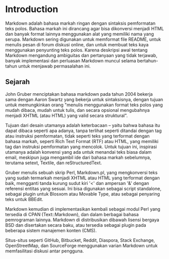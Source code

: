 # Introduction

Markdown adalah bahasa markah ringan dengan sintaksis pemformatan teks polos. Bahasa markah ini dirancang agar bisa dikonversi menjadi HTML dan banyak format lainnya menggunakan alat yang memiliki nama yang serupa. Markdown sering digunakan untuk memformat file README, untuk menulis pesan di forum diskusi online, dan untuk membuat teks kaya menggunakan penyunting teks polos. Karena deskripsi awal tentang Markdown mengandung ambiguitas dan pertanyaan yang tidak terjawab, banyak implementasi dan perluasan Markdown muncul selama bertahun-tahun untuk menjawab permasalahan ini.

## Sejarah

John Gruber menciptakan bahasa markdown pada tahun 2004 bekerja sama dengan Aaron Swartz yang bekerja untuk sintaksisnya, dengan tujuan untuk memungkinkan orang "menulis menggunakan format teks polos yang mudah dibaca, mudah untuk tulis, dan secara opsional mengubahnya menjadi XHTML (atau HTML) yang valid secara struktural".

Tujuan dari desain utamanya adalah keterbacaan – yaitu bahwa bahasa itu dapat dibaca seperti apa adanya, tanpa terlihat seperti ditandai dengan tag atau instruksi pemformatan, tidak seperti teks yang terformat dengan bahasa markah, seperti Rich Text Format (RTF) atau HTML, yang memiliki tag dan instruksi pemformatan yang mencolok. Untuk tujuan ini, inspirasi utamanya adalah konvensi yang ada untuk menandai teks biasa dalam email, meskipun juga mengambil ide dari bahasa markah sebelumnya, terutama setext, Textile, dan reStructuredText.

Gruber menulis sebuah skrip Perl, Markdown.pl, yang mengkonversi teks yang sudah termarkah menjadi XHTML atau HTML yang terformat dengan baik, mengganti tanda kurung sudut kiri '<' dan ampersan '&' dengan referensi entitas yang sesuai. Ini bisa digunakan sebagai script standalone, sebagai plugin untuk Blosxom atau Movable Type, atau sebagai penyaring teks untuk BBEdit.

Markdown kemudian di implementasikan kembali sebagai modul Perl yang tersedia di CPAN (Text::Markdown), dan dalam berbagai bahasa pemrograman lainnya. Markdown di distribusikan dibawah lisensi bergaya BSD dan disertakan secara baku, atau tersedia sebagai plugin pada beberapa sistem manajemen konten (CMS).

Situs-situs seperti GitHub, Bitbucket, Reddit, Diaspora, Stack Exchange, OpenStreetMap, dan SourceForge menggunakan varian Markdown untuk memfasilitasi diskusi antar pengguna.